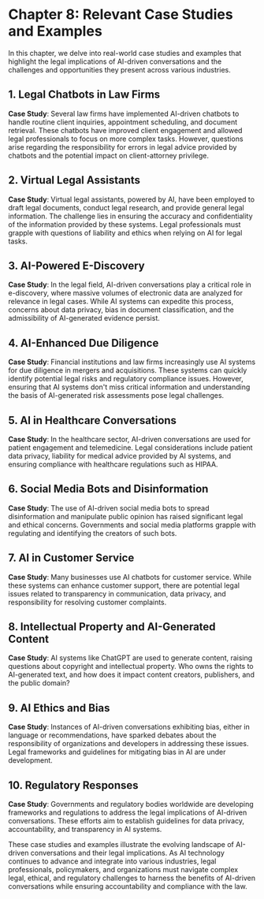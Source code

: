 Chapter 8: Relevant Case Studies and Examples
=============================================

In this chapter, we delve into real-world case studies and examples that highlight the legal implications of AI-driven conversations and the challenges and opportunities they present across various industries.

**1. Legal Chatbots in Law Firms**
----------------------------------

**Case Study**: Several law firms have implemented AI-driven chatbots to handle routine client inquiries, appointment scheduling, and document retrieval. These chatbots have improved client engagement and allowed legal professionals to focus on more complex tasks. However, questions arise regarding the responsibility for errors in legal advice provided by chatbots and the potential impact on client-attorney privilege.

**2. Virtual Legal Assistants**
-------------------------------

**Case Study**: Virtual legal assistants, powered by AI, have been employed to draft legal documents, conduct legal research, and provide general legal information. The challenge lies in ensuring the accuracy and confidentiality of the information provided by these systems. Legal professionals must grapple with questions of liability and ethics when relying on AI for legal tasks.

**3. AI-Powered E-Discovery**
-----------------------------

**Case Study**: In the legal field, AI-driven conversations play a critical role in e-discovery, where massive volumes of electronic data are analyzed for relevance in legal cases. While AI systems can expedite this process, concerns about data privacy, bias in document classification, and the admissibility of AI-generated evidence persist.

**4. AI-Enhanced Due Diligence**
--------------------------------

**Case Study**: Financial institutions and law firms increasingly use AI systems for due diligence in mergers and acquisitions. These systems can quickly identify potential legal risks and regulatory compliance issues. However, ensuring that AI systems don't miss critical information and understanding the basis of AI-generated risk assessments pose legal challenges.

**5. AI in Healthcare Conversations**
-------------------------------------

**Case Study**: In the healthcare sector, AI-driven conversations are used for patient engagement and telemedicine. Legal considerations include patient data privacy, liability for medical advice provided by AI systems, and ensuring compliance with healthcare regulations such as HIPAA.

**6. Social Media Bots and Disinformation**
-------------------------------------------

**Case Study**: The use of AI-driven social media bots to spread disinformation and manipulate public opinion has raised significant legal and ethical concerns. Governments and social media platforms grapple with regulating and identifying the creators of such bots.

**7. AI in Customer Service**
-----------------------------

**Case Study**: Many businesses use AI chatbots for customer service. While these systems can enhance customer support, there are potential legal issues related to transparency in communication, data privacy, and responsibility for resolving customer complaints.

**8. Intellectual Property and AI-Generated Content**
-----------------------------------------------------

**Case Study**: AI systems like ChatGPT are used to generate content, raising questions about copyright and intellectual property. Who owns the rights to AI-generated text, and how does it impact content creators, publishers, and the public domain?

**9. AI Ethics and Bias**
-------------------------

**Case Study**: Instances of AI-driven conversations exhibiting bias, either in language or recommendations, have sparked debates about the responsibility of organizations and developers in addressing these issues. Legal frameworks and guidelines for mitigating bias in AI are under development.

**10. Regulatory Responses**
----------------------------

**Case Study**: Governments and regulatory bodies worldwide are developing frameworks and regulations to address the legal implications of AI-driven conversations. These efforts aim to establish guidelines for data privacy, accountability, and transparency in AI systems.

These case studies and examples illustrate the evolving landscape of AI-driven conversations and their legal implications. As AI technology continues to advance and integrate into various industries, legal professionals, policymakers, and organizations must navigate complex legal, ethical, and regulatory challenges to harness the benefits of AI-driven conversations while ensuring accountability and compliance with the law.
